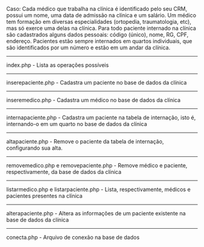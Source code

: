 Caso: Cada médico que trabalha na clínica é identificado pelo seu CRM, possui um nome, uma data de admissão na clínica e um salário. 
Um médico tem formação em diversas especialidades (ortopedia, traumatologia, etc), mas só exerce uma delas na clínica. 
Para todo paciente internado na clínica são cadastrados alguns dados pessoais: código (único), nome, RG, CPF, endereço.
Pacientes estão sempre internados em quartos individuais, que são identificados por um número e estão em um andar da clínica.
<hr>
index.php - Lista as operações possíveis
<hr>
inserepaciente.php - Cadastra um paciente no base de dados da clínica
<hr>
inseremedico.php - Cadastra um médico no base de dados da clínica
<hr>
internapaciente.php - Cadastra um paciente na tabela de internação, isto é, internando-o em um quarto no base de dados da clínica
<hr>
altapaciente.php - Remove o paciente da tabela de internação, configurando sua alta.
<hr>
removemedico.php e removepaciente.php - Remove médico e paciente, respectivamente, da base de dados da clínica
<hr>
listarmedico.php e listarpaciente.php - Lista, respectivamente, médicos e pacientes presentes na clínica
<hr>
alterapaciente.php - Altera as informações de um paciente existente na base de dados da clínica
<hr>
conecta.php - Arquivo de conexão na base de dados
